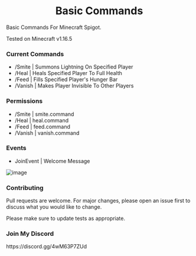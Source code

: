 <h1 align="center">Basic Commands</h1>

Basic Commands For Minecraft Spigot.

Tested on Minecraft v1.16.5

<h3>Current Commands</h3>

- /Smite <player> | Summons Lightning On Specified Player
- /Heal <player> | Heals Specified Player To Full Health
- /Feed <player> | Fills Specified Player's Hunger Bar
- /Vanish | Makes Player Invisible To Other Players

<h3>Permissions</h3>

- /Smite | smite.command
- /Heal | heal.command
- /Feed | feed.command
- /Vanish | vanish.command

<h3>Events</h3>

- JoinEvent | Welcome Message

![image](https://user-images.githubusercontent.com/55334764/115594282-29cf1580-a29b-11eb-856b-2732b28e8dab.png)

<h3>Contributing</h3>

Pull requests are welcome. For major changes, please open an issue first to discuss what you would like to change.

Please make sure to update tests as appropriate.



<h3>Join My Discord</h3>
https://discord.gg/4wM63P7ZUd
